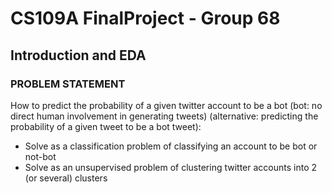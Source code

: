 # CS109A FinalProject - Group 68

## Introduction and EDA

### PROBLEM STATEMENT
How to predict the probability of a given twitter account to be a bot (bot: no direct human involvement in generating tweets)
(alternative: predicting the probability of a given tweet to be a bot tweet): 
  * Solve as a classification problem of classifying an account to be bot or not-bot
  * Solve as an unsupervised problem of clustering twitter accounts into 2 (or several) clusters


```code
